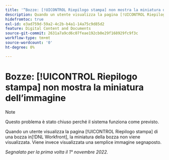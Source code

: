 ```yaml
---
title: '“Bozze: [!UICONTROL Riepilogo stampa] non mostra la miniatura dell’immagine”'
description: Quando un utente visualizza la pagina [!UICONTROL Riepilogo stampa] di una bozza in [!DNL Workfront], la miniatura della bozza non viene visualizzata. Viene invece visualizzata una semplice immagine segnaposto.
hidefromtoc: true
exl-id: e3ad759d-59a2-4c2b-b4a1-14a75c9d85d2
feature: Digital Content and Documents
source-git-commit: 2631a7a9cd6c07feae192cb0e29f168929fc9f3c
workflow-type: tm+mt
source-wordcount: '0'
ht-degree: 0%

---
```


# Bozze: [!UICONTROL Riepilogo stampa] non mostra la miniatura dell’immagine

<!--This is on both the WF and WFP TOCs-->

<!--This article is live by request-->

>[!NOTE]
>
>Questo problema è stato chiuso perché il sistema funziona come previsto.

Quando un utente visualizza la pagina [!UICONTROL Riepilogo stampa] di una bozza in[!DNL Workfront], la miniatura della bozza non viene visualizzata. Viene invece visualizzata una semplice immagine segnaposto.

_Segnalato per la prima volta il 1° novembre 2022._
